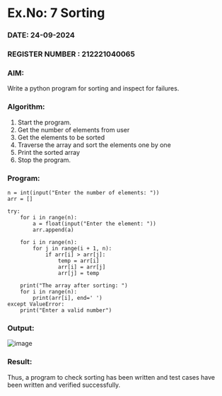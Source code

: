 # Ex.No: 7  Sorting
 
### DATE: 24-09-2024                                                                       
### REGISTER NUMBER : 212221040065
### AIM: 
Write a python program for sorting and inspect for failures.
 
### Algorithm:
1. Start the program.
2. Get the number of elements from user
3. Get the elements to be sorted
4. Traverse the array and sort the elements one by one
5. Print the sorted array
6. Stop the program.

### Program:
```
n = int(input("Enter the number of elements: "))
arr = []

try:
    for i in range(n):
        a = float(input("Enter the element: "))
        arr.append(a)
        
    for i in range(n):
        for j in range(i + 1, n):
            if arr[i] > arr[j]:
                temp = arr[i]
                arr[i] = arr[j]
                arr[j] = temp
    
    print("The array after sorting: ")
    for i in range(n):
        print(arr[i], end=' ')
except ValueError:
    print("Enter a valid number")

```




### Output:

![image](https://github.com/user-attachments/assets/d3380fb1-2e54-40e0-a2fd-f11fd9259e5b)



### Result:
Thus, a program to check sorting has been written and test cases have been written and verified
successfully.
